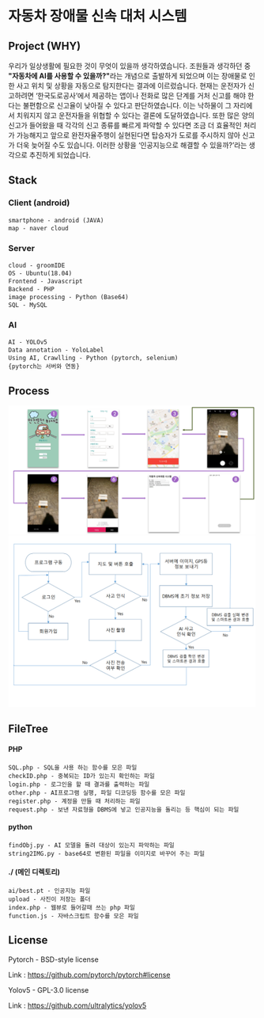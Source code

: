 # 자동차 장애물 신속 대처 시스템

## Project (WHY)
 우리가 일상생활에 필요한 것이 무엇이 있을까 생각하였습니다. 조원들과 생각하던 중 <b>"자동차에 AI를 사용할 수 있을까?"</b>라는 개념으로 출발하게 되었으며 이는 장애물로 인한 사고 위치 및 상황을 자동으로 탐지한다는 결과에 이르렀습니다. 현재는 운전자가 신고하려면 ‘한국도로공사’에서 제공하는 앱이나 전화로 많은 단계를 거처 신고를 해야 한다는 불편함으로 신고율이 낮아질 수 있다고 판단하였습니다. 이는 낙하물이 그 자리에서 치워지지 않고 운전자들을 위협할 수 있다는 결론에 도달하였습니다. 또한 많은 양의 신고가 들어왔을 때 각각의 신고 종류를 빠르게 파악할 수 있다면 조금 더 효율적인 처리가 가능해지고 앞으로 완전자율주행이 실현된다면 탑승자가 도로를 주시하지 않아 신고가 더욱 늦어질 수도 있습니다. 이러한 상황을 ‘인공지능으로 해결할 수 있을까?’라는 생각으로 추진하게 되었습니다.


## Stack

### Client (android)
    smartphone - android (JAVA)
    map - naver cloud

### Server
    cloud - groomIDE
    OS - Ubuntu(18.04)
    Frontend - Javascript
    Backend - PHP
    image processing - Python (Base64)
    SQL - MySQL

### AI
    AI - YOLOv5
    Data annotation - YoloLabel
    Using AI, Crawlling - Python (pytorch, selenium)
    {pytorch는 서버와 연동}


## Process
<img src="./image/UI.png" width="500px">
<img src="./image/process.png" width="500px">


## FileTree
#### PHP
    SQL.php - SQL을 사용 하는 함수를 모은 파일
    checkID.php - 중복되는 ID가 있는지 확인하는 파일
    login.php - 로그인을 할 때 결과를 출력하는 파일
    other.php - AI프로그램 실행, 파일 디코딩등 함수를 모은 파일
    register.php - 계정을 만들 때 처리하는 파일
    request.php - 보낸 자료형을 DBMS에 넣고 인공지능을 돌리는 등 핵심이 되는 파일
#### python
    findObj.py - AI 모델을 돌려 대상이 있는지 파악하는 파일
    string2IMG.py - base64로 변환된 파일을 이미지로 바꾸어 주는 파일
#### ./ (메인 디렉토리)
    ai/best.pt - 인공지능 파일
    upload - 사진이 저장는 폴더
    index.php - 웹뷰로 들어갈때 쓰는 php 파일
    function.js - 자바스크립트 함수를 모은 파일


## License
Pytorch - BSD-style license

Link : https://github.com/pytorch/pytorch#license

Yolov5 - GPL-3.0 license

Link : https://github.com/ultralytics/yolov5